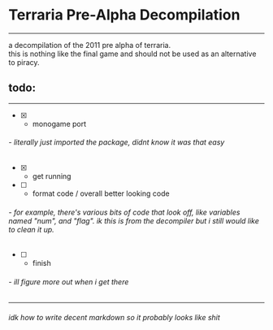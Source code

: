 # Terraria Pre-Alpha Decompilation
---
a decompilation of the 2011 pre alpha of terraria.
<br>
this is nothing like the final game and should not be used as an alternative to piracy.
## todo:
---
- [x] - monogame port
###### - literally just imported the package, didnt know it was that easy
- [x] - get running 
- [ ] - format code / overall better looking code
###### - for example, there's various bits of code that look off, like variables named "num", and "flag". ik this is from the decompiler but i still would like to clean it up.
- [ ] -  finish
###### - ill figure more out when i get there
---
###### idk how to write decent markdown so it probably looks like shit
